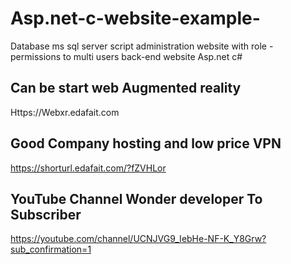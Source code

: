 # Asp.net-c-website-example-
Database ms sql server script administration website with role - permissions to multi users back-end website Asp.net c# 

## Can be start web Augmented reality

Https://Webxr.edafait.com

## Good Company hosting and low price VPN 
https://shorturl.edafait.com/?fZVHLor

## YouTube Channel Wonder developer To Subscriber 
https://youtube.com/channel/UCNJVG9_IebHe-NF-K_Y8Grw?sub_confirmation=1
